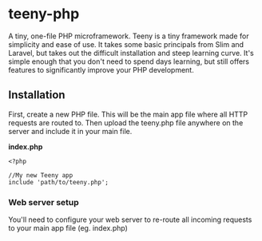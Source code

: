 # teeny-php
A tiny, one-file PHP microframework.
Teeny is a tiny framework made for simplicity and ease of use. It takes some basic principals from Slim and Laravel, but takes out the difficult installation and steep learning curve. It's simple enough that you don't need to spend days learning, but still offers features to significantly improve your PHP development.

## Installation

First, create a new PHP file. This will be the main app file where all HTTP requests are routed to.
Then upload the teeny.php file anywhere on the server and include it in your main file.

**index.php**
```
<?php
 
//My new Teeny app
include 'path/to/teeny.php';
```

### Web server setup
You'll need to configure your web server to re-route all incoming requests to your main app file (eg. index.php)
